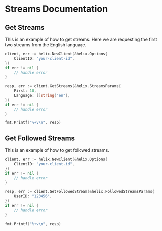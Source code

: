 # Streams Documentation

## Get Streams

This is an example of how to get streams. Here we are requesting the first two streams from the English language.

```go
client, err := helix.NewClient(&helix.Options{
    ClientID: "your-client-id",
})
if err != nil {
    // handle error
}

resp, err := client.GetStreams(&helix.StreamsParams{
    First: 10,
    Language: []string{"en"},
})
if err != nil {
    // handle error
}

fmt.Printf("%+v\n", resp)
```

## Get Followed Streams

This is an example of how to get followed streams.

```go
client, err := helix.NewClient(&helix.Options{
    ClientID: "your-client-id",
})
if err != nil {
    // handle error
}

resp, err := client.GetFollowedStream(&helix.FollowedStreamsParams{
    UserID: "123456",
})
if err != nil {
    // handle error
}

fmt.Printf("%+v\n", resp)
```

